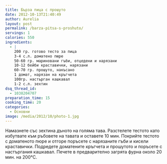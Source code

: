 ```yaml
---
title: Бърза пица с прошуто
date: 2012-10-13T21:40:49
author: Aurelia
layout: post
permalink: /barza-pitsa-s-proshuto/
servings: 1
calories: 550
ingredients:
  - |
    200 гр. готово тесто за пица 
    3-4 с.л. доматено пюре
    50-60 гр. мариновани гъби, отцедени и нарязани
    10-12 бейби краставички, нарязани
    60-70 гр. прошуто, накъсано
    1 домат, нарязан на кръгчета
    100гр. настърган кашкавал
    1-2 с.л. зехтин
dsq_thread_id:
  - 1038204707
preparation_time: 15
cooking_time: 20
categories:
  - Основни
image: /media/2012/10/photo-1.jpg
---
```

Намазнете със зехтина дъното на голяма тава. Разстелете тестото като избутвате към ръбовете на тавата и оставете 10 мин. Покрийте тестото с доматеното пюре и отгоре поръсете с нарязаните гъби и кисели краставички. Подредете доматените кръгчета и прошутото и поръсете с настъргания кашкавал. Печете в предварително загрята фурна около 20 мин. на 200°С.